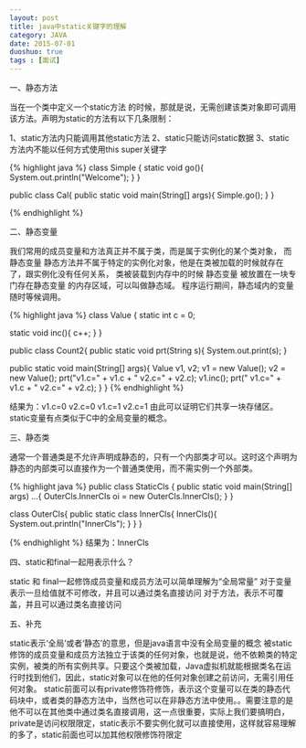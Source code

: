 ```yaml
---
layout: post
title: java中static关键字的理解
category: JAVA
date: 2015-07-01
duoshuo: true
tags : [面试]
---
```


一、静态方法

当在一个类中定义一个static方法 的时候，那就是说，无需创建该类对象即可调用该方法。声明为static的方法有以下几条限制：

1、static方法内只能调用其他static方法
2、static只能访问static数据
3、static方法内不能以任何方式使用this   super关键字

{% highlight java %}
class Simple { 
static void go(){ 
System.out.println("Welcome"); 
} 
} 
 
public class Cal{ 
public static void main(String[] args){ 
Simple.go(); 
} 
}

{% endhighlight %}

<!-- more -->

二、静态变量

我们常用的成员变量和方法真正并不属于类，而是属于实例化的某个类对象，
而静态变量 静态方法并不属于特定的实例化对象，他是在类被加载的时候就存在了，跟实例化没有任何关系，
类被装载到内存中的时候 静态变量 被放置在一块专门存在静态变量 的内存区域，可以叫做静态域。
程序运行期间，静态域内的变量随时等候调用。
 
 {% highlight java %}
class Value { 
static int c = 0; 
 
static void inc(){ 
c++; 
} 
} 
 
public class Count2{ 
public static void prt(String s){ 
System.out.print(s); 
} 
 
public static void main(String[] args){ 
Value v1, v2; 
v1 = new Value(); 
v2 = new Value(); 
prt("v1.c=" + v1.c + " v2.c=" + v2.c); 
v1.inc(); 
prt(" v1.c=" + v1.c + " v2.c=" + v2.c); 
} 
} 
{% endhighlight %}

结果为：v1.c=0 v2.c=0 v1.c=1 v2.c=1 
由此可以证明它们共享一块存储区。static变量有点类似于C中的全局变量的概念。

三、静态类

通常一个普通类是不允许声明成静态的，只有一个内部类才可以。这时这个声明为静态的内部类可以直接作为一个普通类使用，而不需实例一个外部类。
 
 {% highlight java %}
public class StaticCls { 
public static void main(String[] args) ...{ 
OuterCls.InnerCls oi = new OuterCls.InnerCls(); 
} 
} 
 
class OuterCls{ 
public static class InnerCls{ 
InnerCls(){ 
System.out.println("InnerCls"); 
} 
} 
} 

{% endhighlight %}
结果为：InnerCls
 
四、static和final一起用表示什么？

static 和 final一起修饰成员变量和成员方法可以简单理解为“全局常量”
对于变量表示一旦给值就不可修改，并且可以通过类名直接访问
对于方法，表示不可覆盖，并且可以通过类名直接访问
 
五、补充

static表示‘全局’或者‘静态’的意思，但是java语言中没有全局变量的概念
被static修饰的成员变量和成员方法独立于该类的任何对象，也就是说，他不依赖类的特定实例，被类的所有实例共享。只要这个类被加载，Java虚拟机就能根据类名在运行时找到他们，因此，static对象可以在他的任何对象创建之前访问，无需引用任何对象。
static前面可以有private修饰符修饰，表示这个变量可以在类的静态代码块中，或者类的静态方法中，当然也可以在非静态方法中使用。。需要注意的是他不可以在其他类中通过类名直接调用，这一点很重要，实际上我们要搞明白，private是访问权限限定，static表示不要实例化就可以直接使用，这样就容易理解的多了，static前面也可以加其他权限修饰符限定